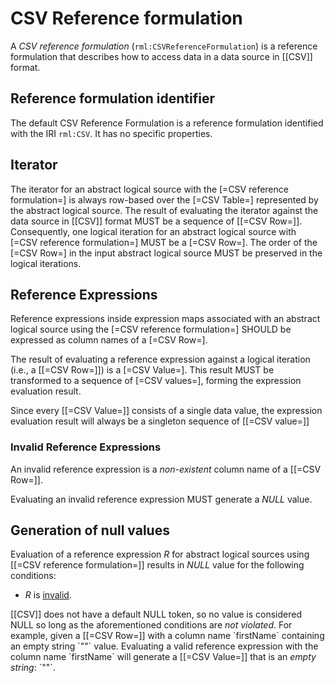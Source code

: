 # CSV Reference formulation

A <dfn>CSV reference formulation</dfn> (`rml:CSVReferenceFormulation`) is a
<a data-cite="RML-Core#dfn-reference-formulation">reference formulation</a> that
describes how to access data in a <a data-cite="RML-Core#dfn-data-source">data
source</a> in [[CSV]] format.

## Reference formulation identifier

The default CSV Reference Formulation is a
<a data-cite="RML-Core#dfn-reference-formulation">reference formulation</a>
identified with the IRI `rml:CSV`. It has no specific properties.

## Iterator

The <a data-cite="RML-Core#dfn-iterator">iterator</a> for
an <a data-cite="RML-Core#dfn-logical-source">abstract logical source</a> with the 
[=CSV reference formulation=] is always row-based over the [=CSV Table=] represented 
by the abstract logical source. 
The result of evaluating the <a data-cite="RML-Core#dfn-iterator">iterator</a>
against the <a data-cite="RML-Core#dfn-data-source">data source</a> in [[CSV]]
format MUST be a sequence of [[=CSV Row=]].
Consequently, one <a data-cite="RML-Core#dfn-iteration">logical iteration</a>
for an abstract logical source with [=CSV reference formulation=] MUST be a [=CSV Row=]. 
The order of the [=CSV Row=] in the input abstract logical source MUST be preserved in 
the logical iterations.

## Reference Expressions

<a data-cite="RML-Core#dfn-reference-expression">Reference expressions</a> inside
<a data-cite="RML-Core#dfn-expression-map">expression maps</a> associated with 
an <a data-cite="RML-Core#dfn-abstract-logical-source">abstract logical source</a> 
using the [=CSV reference formulation=] SHOULD be expressed as column names of a [=CSV Row=].

The result of evaluating a <a data-cite="RML-Core#dfn-reference-expression">reference expression</a> 
against a <a data-cite="RML-Core#dfn-iteration">logical iteration</a> 
(i.e., a [[=CSV Row=]]) is a [=CSV Value=]. 
This result MUST be transformed to a sequence of [=CSV values=], 
forming the
<a data-cite="RML-Core#dfn-expression-evaluation-result">expression evaluation result</a>. 

<aside class="note">
Since every [[=CSV Value=]] consists of a single data value, the expression
evaluation result will always be a singleton sequence of [[=CSV value=]]
</aside>

### Invalid Reference Expressions
An invalid <a data-cite="RML-Core#dfn-reference-expression">reference expression</a> 
is a <em>non-existent</em> column name of a [[=CSV Row=]]. 

Evaluating an invalid <a data-cite="RML-Core#dfn-reference-expression">reference expression</a> 
MUST generate a <em>NULL</em> value. 

## Generation of null values

Evaluation of a <a data-cite="RML-Core#dfn-reference-expression">reference expression</a>
<em>R</em> for <a data-cite="RML-Core#dfn-abstract-logical-source">abstract logical sources</a>
using [[=CSV reference formulation=]] results in <em>NULL</em> value for 
the following conditions: 

* <em>R</em> is <a href="#invalid-reference-expressions">invalid</a>. 


<aside class="note">
[[CSV]] does not have a default NULL token, so no value is considered NULL so
long as the aforementioned conditions are <em>not violated</em>. 
For example, given a [[=CSV Row=]] with a column name `firstName` containing an empty 
string `""` value. 
Evaluating a valid <a data-cite="RML-Core#dfn-reference-expression">reference expression</a> 
with the column name `firstName` will generate a [[=CSV Value=]] that is 
an <em>empty string</em>: `""`. 
</aside>


